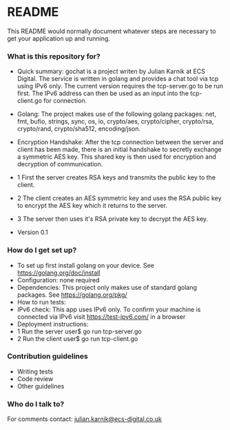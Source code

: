 # README #

This README would normally document whatever steps are necessary to get your application up and running.

### What is this repository for? ###

* Quick summary: gochat is a project writen by Julian Karnik at ECS Digital. The service is written in golang and provides a chat tool via tcp using IPv6 only. The current version requires the tcp-server.go to be run first. The IPv6 address can then be used as an input into the tcp-client.go for connection.

* Golang: The project makes use of the following golang packages: net, fmt, bufio, strings, sync, os, io, crypto/aes, crypto/cipher, crypto/rsa, crypto/rand, crypto/sha512, encoding/json.

* Encryption Handshake: After the tcp connection between the server and client has been made, there is an initial handshake to secretly exchange a symmetric AES key. This shared key is then used for encryption and decryption of communication.
* 1 First the server creates RSA keys and transmits the public key to the client. 
* 2 The client creates an AES symmetric key and uses the RSA public key to encrypt the AES key which it returns to the server.
* 3 The server then uses it's RSA private key to decrypt the AES key.

* Version 0.1

### How do I get set up? ###

* To set up first install golang on your device. See https://golang.org/doc/install
* Configuration: none required
* Dependencies: This project only makes use of standard golang packages. See https://golang.org/pkg/
* How to run tests: 
* IPv6 check: This app uses IPv6 only. To confirm your machine is connected via IPv6 visit https://test-ipv6.com/ in a browser
* Deployment instructions:
* 1 Run the server user$ go run tcp-server.go
* 2 Run the client user$ go run tcp-client.go

### Contribution guidelines ###

* Writing tests
* Code review
* Other guidelines

### Who do I talk to? ###

For comments contact: julian.karnik@ecs-digital.co.uk

